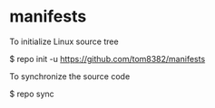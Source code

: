 # manifests
To initialize Linux source tree

$ repo init -u https://github.com/tom8382/manifests

To synchronize the source code

$ repo sync
